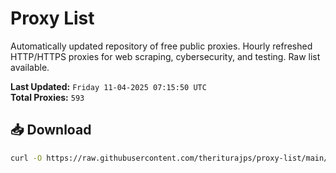 # Proxy List

Automatically updated repository of free public proxies. Hourly refreshed HTTP/HTTPS proxies for web scraping, cybersecurity, and testing. Raw list available.

**Last Updated:** `Friday 11-04-2025 07:15:50 UTC`  
**Total Proxies:** `593`

## 📥 Download
```bash
curl -O https://raw.githubusercontent.com/theriturajps/proxy-list/main/proxies.txt
